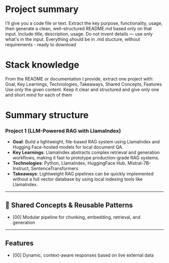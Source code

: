 # Project summary
I’ll give you a code file or text. Extract the key purpose, functionality, usage, then generate a clean, well-structured README.md 
based only on that input. Include title, description, usage. Do not invent details — use only what's in the input.
Everything should be in .md stucture, without requirements - ready to download

# Stack knowledge
From the README or documentation I provide, extract one project with:
Goal, Key Learnings, Technologies, Takeaways, Shared Concepts, Features
Use only the given content. Keep it clear and structured and give only 
one and short mind for each of them

# Summary structure

### Project 1 (LLM-Powered RAG with LlamaIndex)

- **Goal**: Build a lightweight, file-based RAG system using LlamaIndex and Hugging Face-hosted models for local document QA.
- **Key Learnings**: LlamaIndex abstracts complex retrieval and generation workflows, making it fast to prototype production-grade RAG systems.
- **Technologies**: Python, LlamaIndex, HuggingFace Hub, Mistral-7B-Instruct, SentenceTransformers
- **Takeaways**: Lightweight RAG pipelines can be quickly implemented without a full vector database by using local indexing tools like LlamaIndex.

---

## 🔄 Shared Concepts & Reusable Patterns

- [00] Modular pipeline for chunking, embedding, retrieval, and generation

---

## Features

- [00] Dynamic, context-aware responses based on live external data
